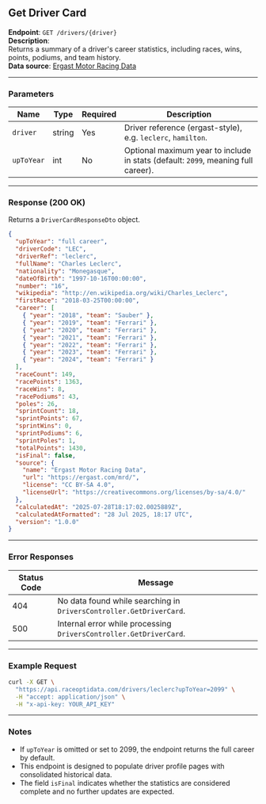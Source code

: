 ## Get Driver Card

**Endpoint**: `GET /drivers/{driver}`  
**Description**:  
Returns a summary of a driver's career statistics, including races, wins, points, podiums, and team history.  
**Data source**: [Ergast Motor Racing Data](https://ergast.com/mrd/)

---

### Parameters

| Name       | Type   | Required | Description |
|------------|--------|----------|-------------|
| `driver`   | string | Yes      | Driver reference (ergast-style), e.g. `leclerc`, `hamilton`. |
| `upToYear` | int    | No       | Optional maximum year to include in stats (default: `2099`, meaning full career). |

---

### Response (200 OK)

Returns a `DriverCardResponseDto` object.

```json
{
  "upToYear": "full career",
  "driverCode": "LEC",
  "driverRef": "leclerc",
  "fullName": "Charles Leclerc",
  "nationality": "Monegasque",
  "dateOfBirth": "1997-10-16T00:00:00",
  "number": "16",
  "wikipedia": "http://en.wikipedia.org/wiki/Charles_Leclerc",
  "firstRace": "2018-03-25T00:00:00",
  "career": [
    { "year": "2018", "team": "Sauber" },
    { "year": "2019", "team": "Ferrari" },
    { "year": "2020", "team": "Ferrari" },
    { "year": "2021", "team": "Ferrari" },
    { "year": "2022", "team": "Ferrari" },
    { "year": "2023", "team": "Ferrari" },
    { "year": "2024", "team": "Ferrari" }
  ],
  "raceCount": 149,
  "racePoints": 1363,
  "raceWins": 8,
  "racePodiums": 43,
  "poles": 26,
  "sprintCount": 18,
  "sprintPoints": 67,
  "sprintWins": 0,
  "sprintPodiums": 6,
  "sprintPoles": 1,
  "totalPoints": 1430,
  "isFinal": false,
  "source": {
    "name": "Ergast Motor Racing Data",
    "url": "https://ergast.com/mrd/",
    "license": "CC BY-SA 4.0",
    "licenseUrl": "https://creativecommons.org/licenses/by-sa/4.0/"
  },
  "calculatedAt": "2025-07-28T18:17:02.0025889Z",
  "calculatedAtFormatted": "28 Jul 2025, 18:17 UTC",
  "version": "1.0.0"
}
```

---

### Error Responses

| Status Code | Message |
|-------------|---------|
| 404         | No data found while searching in `DriversController.GetDriverCard`. |
| 500         | Internal error while processing `DriversController.GetDriverCard`.  |

---

### Example Request

```bash
curl -X GET \
  "https://api.raceoptidata.com/drivers/leclerc?upToYear=2099" \
  -H "accept: application/json" \
  -H "x-api-key: YOUR_API_KEY"
```

---

### Notes

- If `upToYear` is omitted or set to 2099, the endpoint returns the full career by default.
- This endpoint is designed to populate driver profile pages with consolidated historical data.
- The field `isFinal` indicates whether the statistics are considered complete and no further updates are expected.